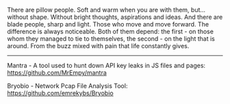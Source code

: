 There are pillow people. Soft and warm when you are with them, but... without shape. Without bright thoughts, aspirations and ideas. And there are blade people, sharp and light. Those who move and move forward. The difference is always noticeable. Both of them depend: the first - on those whom they managed to tie to themselves, the second - on the light that is around. From the buzz mixed with pain that life constantly gives.

----

Mantra - A tool used to hunt down API key leaks in JS files and pages: https://github.com/MrEmpy/mantra

Bryobio - Network Pcap File Analysis Tool: https://github.com/emrekybs/Bryobio











